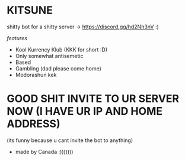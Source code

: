 # KITSUNE

shitty bot for a shitty server -> https://discord.gg/hd2Nh3nV :)

_features_
- Kool Kurrency Klub (KKK for short :D)
- Only somewhat antisemetic
- Based
- Gambling (dad please come home)
- Modorashun kek

# GOOD SHIT INVITE TO UR SERVER NOW (I HAVE UR IP AND HOME ADDRESS)
(its funny because u cant invite the bot to anything)


- made by Canada :)))))))
